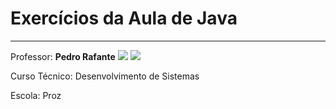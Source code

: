 # Exercícios da Aula de Java
___
<p align="left">
Professor: <b>Pedro Rafante</b>
  <a href="https://www.linkedin.com/in/pedrorafante/" alt="Linkedin">
  <img src="https://img.shields.io/badge/LinkedIn-0077B5?style=for-the-badge&logo=linkedin&logoColor=white&link=https://www.linkedin.com/in/pedrorafante/" /></a>
  <a href="https://github.com/pedrorafante/" alt="Github">  
  <img src="https://img.shields.io/badge/GitHub-100000?style=for-the-badge&logo=github&logoColor=white&link=https://github.com/pedrorafante/" /></a>
</p>

Curso Técnico: Desenvolvimento de Sistemas
<p>
Escola: Proz